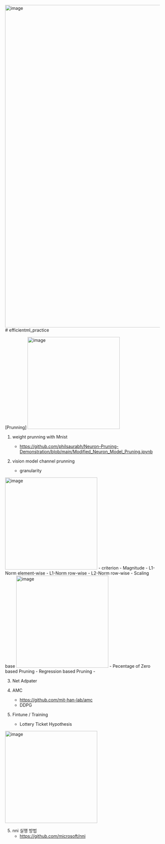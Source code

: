 <img width="1051" alt="image" src="https://github.com/cwh1981/efficientml_practice/assets/8499055/a9384269-f0ce-4e46-a1bd-c67cf50ab064"># efficientml_practice

[Prunning]
<img width="300" alt="image" src="https://github.com/cwh1981/efficientml_practice/assets/8499055/d94ddd13-0a3d-4636-9819-6ac114289835">

1. weight prunning with Mnist
   - https://github.com/philsaurabh/Neuron-Pruning-Demonstration/blob/main/Modified_Neuron_Model_Pruning.ipynb

2. vision model channel prunning
   - granularity
<img width="300" alt="image" src="https://github.com/cwh1981/efficientml_practice/assets/8499055/6aa626f4-db0e-4be0-8f18-488ffcd8ded7">
   - criterion
      - Magnitude
         - L1-Norm element-wise
         - L1-Norm row-wise
         - L2-Norm row-wise
   - Scaling base
<img width="300" alt="image" src="https://github.com/cwh1981/efficientml_practice/assets/8499055/d94ddd13-0a3d-4636-9819-6ac114289835">
   - Pecentage of Zero based Pruning
   - Regression based Pruning
   - 
  
3. Net Adpater

4. AMC
   - https://github.com/mit-han-lab/amc
   - DDPG
5. Fintune / Training
   - Lottery Ticket Hypothesis
<img width="300" alt="image" src="https://github.com/cwh1981/efficientml_practice/assets/8499055/a7e11648-ef3f-45d6-a8ab-60f5cfd975b5">



5. nni 실행 방법
   - https://github.com/microsoft/nni
